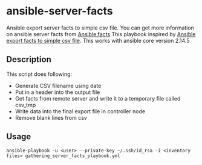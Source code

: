 # ansible-server-facts
Ansible export server facts to simple csv file. You can get more information on ansible server facts from [Ansible facts]
This playbook inspired by [Ansible export facts to simple csv file]. This works with ansible core version 2.14.5

## Description
This script does following:

* Generate CSV filename using date
* Put in a header into the output file
* Get facts from remote server and write it to a temporary file called csv_tmp
* Write data into the final export file in controller node
* Remove blank lines from csv

## Usage
```
ansible-playbook -u <user> --private-key ~/.ssh/id_rsa -i <inventory files> gathering_server_facts_playbook.yml
```

[Ansible facts]: https://docs.ansible.com/ansible/latest/playbook_guide/playbooks_vars_facts.html
[Ansible export facts to simple csv file]: https://www.uni-koeln.de/~pbogusze/posts/Ansible_export_facts_to_simple_csv_file.html
